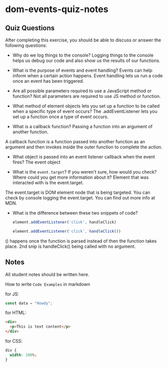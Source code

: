 # dom-events-quiz-notes

## Quiz Questions

After completing this exercise, you should be able to discuss or answer the following questions:

- Why do we log things to the console?
Logging things to the console helps us debug our code and also show us the results of our functions.

- What is the purpose of events and event handling?
Events can help inform when a certain action happens. Event handling lets us run a code once an event has been triggered.


- Are all possible parameters required to use a JavaScript method or function?
Not all parameters are required to use JS method or function.

- What method of element objects lets you set up a function to be called when a specific type of event occurs?
The .addEventListener lets you set up a function once a type of event occurs.

- What is a callback function?
Passing a function into an argument of another function.

A callback function is a function passed into another function as an argument and then invokes inside the outer function to complete the action.

- What object is passed into an event listener callback when the event fires?
The event object
<!-- A defined function or handleEvent() method is passed into the event listener. -->

- What is the `event.target`? If you weren't sure, how would you check? Where could you get more information about it?
Element that was interacted with is the event.target.

The event.target is DOM element node that is being targeted. You can check by console logging the event.target. You can find out more info at MDN.

- What is the difference between these two snippets of code?
    ```js
    element.addEventListener('click', handleClick)
    ```
    ```js
    element.addEventListener('click', handleClick())
    ```
() happens once the function is parsed instead of then the function takes place. 2nd snip is handleClick() being called with no argument.

<!-- handleClick without parenthesis is being called the function should run as the page loads. handleClick() runs when the event fires. -->

## Notes

All student notes should be written here.


How to write `Code Examples` in markdown

for JS:

```javascript
const data = "Howdy";
```

for HTML:

```html
<div>
  <p>This is text content</p>
</div>
```

for CSS:

```css
div {
  width: 100%;
}
```
